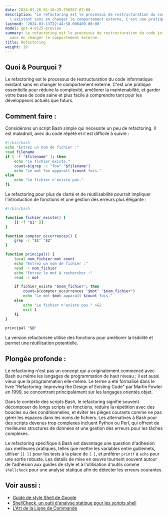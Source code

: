 ```yaml
---
date: 2024-01-26 01:16:29.756507-07:00
description: "Le refactoring est le processus de restructuration du code informatique\
  \ existant sans en changer le comportement externe. C'est une pratique essentielle\u2026"
lastmod: '2024-03-13T22:44:58.006409-06:00'
model: gpt-4-0125-preview
summary: Le refactoring est le processus de restructuration du code informatique existant
  sans en changer le comportement externe.
title: Refactoring
weight: 19
---
```


## Quoi & Pourquoi ?
Le refactoring est le processus de restructuration du code informatique existant sans en changer le comportement externe. C'est une pratique essentielle pour réduire la complexité, améliorer la maintenabilité, et garder votre base de code saine et plus facile à comprendre tant pour les développeurs actuels que futurs.

## Comment faire :
Considérons un script Bash simple qui nécessite un peu de refactoring. Il est maladroit, avec du code répété et il est difficile à suivre :

```Bash
#!/bin/bash
echo "Entrez un nom de fichier :"
read filename
if [ -f "$filename" ]; then
    echo "Le fichier existe."
    count=$(grep -c "foo" "$filename")
    echo "Le mot foo apparaît $count fois."
else
    echo "Le fichier n'existe pas."
fi
```

Le refactoring pour plus de clarté et de réutilisabilité pourrait impliquer l'introduction de fonctions et une gestion des erreurs plus élégante :

```Bash
#!/bin/bash

function fichier_existe() {
    [[ -f "$1" ]]
}

function compter_occurrences() {
    grep -c "$1" "$2"
}

function principal() {
    local nom_fichier mot count
    echo "Entrez un nom de fichier :"
    read -r nom_fichier
    echo "Entrez le mot à rechercher :"
    read -r mot

    if fichier_existe "$nom_fichier"; then
        count=$(compter_occurrences "$mot" "$nom_fichier")
        echo "Le mot $mot apparaît $count fois."
    else
        echo "Le fichier n'existe pas." >&2
        exit 1
    fi
}

principal "$@"
```

La version refactorisée utilise des fonctions pour améliorer la lisibilité et permet une réutilisation potentielle.

## Plongée profonde :
Le refactoring n'est pas un concept qui a originalement commencé avec Bash ou même les langages de programmation de haut niveau ; il est aussi vieux que la programmation elle-même. Le terme a été formalisé dans le livre "Refactoring: Improving the Design of Existing Code" par Martin Fowler en 1999, se concentrant principalement sur les langages orientés objet.

Dans le contexte des scripts Bash, le refactoring signifie souvent décomposer de longs scripts en fonctions, réduire la répétition avec des boucles ou des conditionnelles, et éviter les pièges courants comme ne pas gérer les espaces dans les noms de fichiers. Les alternatives à Bash pour des scripts devenus trop complexes incluent Python ou Perl, qui offrent de meilleures structures de données et une gestion des erreurs pour les tâches complexes.

Le refactoring spécifique à Bash est davantage une question d'adhésion aux meilleures pratiques, telles que mettre les variables entre guillemets, utiliser `[[ ]]` pour les tests à la place de `[ ]`, et préférer `printf` à `echo` pour une sortie robuste. Les détails de mise en œuvre tournent souvent autour de l'adhésion aux guides de style et à l'utilisation d'outils comme `shellcheck` pour une analyse statique afin de détecter les erreurs courantes.

## Voir aussi :
- [Guide de style Shell de Google](https://google.github.io/styleguide/shellguide.html)
- [ShellCheck, un outil d'analyse statique pour les scripts shell](https://www.shellcheck.net/)
- [L'Art de la Ligne de Commande](https://github.com/jlevy/the-art-of-command-line)
